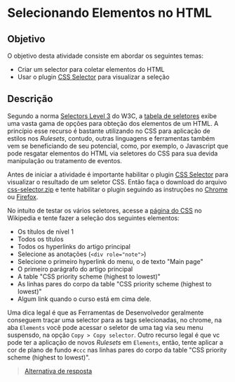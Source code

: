 # Selecionando Elementos no HTML

## Objetivo

O objetivo desta atividade consiste em abordar os seguintes temas:

- Criar um selector para coletar elementos do HTML
- Usar o plugin [CSS Selector](https://github.com/lucachaves/css-selector-extension) para visualizar a seleção

## Descrição

Segundo a norma [Selectors Level 3](https://www.w3.org/TR/2011/REC-css3-selectors-20110929/#selectors) do W3C, a [tabela de seletores](https://www.w3.org/TR/2011/REC-css3-selectors-20110929/#selectors) exibe uma vasta gama de opções para obteção dos elementos de um HTML. A princípio esse recurso é bastante utilizando no CSS para aplicação de estilos nos *Rulesets*, contudo, outras linguagens e ferramentas também vem se beneficiando de seu potencial, como, por exemplo, o Javascript que pode resgatar elementos do HTML via seletores do CSS para sua devida manipulação ou tratamento de eventos.

Antes de iniciar a atividade é importante habilitar o plugin [CSS Selector](https://github.com/lucachaves/css-selector-extension) para visualizar o resultado de um seletor CSS. Então faça o download do arquivo [css-selector.zip](https://github.com/lucachaves/css-selector-extension/releases/download/1.0/css-selector.zip) e tente habilitar o plugin seguindo as instruções no [Chrome](https://developer.chrome.com/extensions/getstarted#manifest) ou [Firefox](https://developer.mozilla.org/en-US/Add-ons/WebExtensions/Your_first_WebExtension#Installing).

No intuito de testar os vários seletores, acesse a [página do CSS](https://en.wikipedia.org/wiki/Cascading_Style_Sheets) no Wikipedia e tente fazer a seleção dos seguintes elementos:

* Os títulos de nível 1
* Todos os títulos
* Todos os hyperlinks do artigo principal
* Selecione as anotações (`<div role="note">`)
* Selecione o primeiro hyperlink do menu, o de texto "Main page"
* O primeiro parágrafo do artigo principal
* A table "CSS priority scheme (highest to lowest)"
* As linhas pares do corpo da table "CSS priority scheme (highest to lowest)"
* Algum link quando o curso está em cima dele.

Uma dica legal é que as Ferramentas de Desenvolvedor geralmente conseguem traçar uma selector para as tags selecionadas, no chrome, na aba `Elements` você pode acessar o seletor de uma tag via seu menu suspensdo, na opção `Copy > Copy selector`. Outro recurso legal é que vc pode ter a aplicação de novos *Rulesets* em `Elements`, então, tente aplicar a cor de plano de fundo `#ccc` nas linhas pares do corpo da table "CSS priority scheme (highest to lowest)".

> [Alternativa de resposta](selectors.md)
